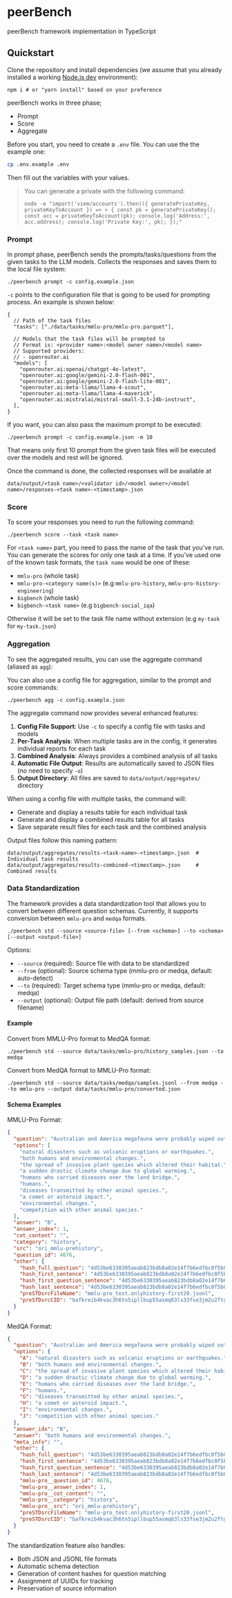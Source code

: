 # peerBench

peerBench framework implementation in TypeScript

## Quickstart

Clone the repository and install dependencies (we assume that you already installed a working [Node.js dev](https://nodejs.org/en) environment):

```shell
npm i # or "yarn install" based on your preference
```

peerBench works in three phase;

- Prompt
- Score
- Aggregate

Before you start, you need to create a `.env` file. You can use the the example one:

```sh
cp .env.example .env
```

Then fill out the variables with your values.

> You can generate a private with the following command:
>
> ```shell
> node -e "import('viem/accounts').then(({ generatePrivateKey, privateKeyToAccount }) => > { const pk = generatePrivateKey(); const acc = privateKeyToAccount(pk); console.log('Address:', acc.address); console.log('Private Key:', pk); });"
> ```

### Prompt

In prompt phase, peerBench sends the prompts/tasks/questions from the given tasks to the LLM models. Collects the responses and saves them to the local file system:

```shell
./peerbench prompt -c config.example.json
```

`-c` points to the configuration file that is going to be used for prompting process. An example is shown below:

```jsonc
{
  // Path of the task files
  "tasks": ["./data/tasks/mmlu-pro/mmlu-pro.parquet"],

  // Models that the task files will be prompted to
  // Format is: <provider name>:<model owner name>/<model name>
  // Supported providers:
  // - openrouter.ai
  "models": [
    "openrouter.ai:openai/chatgpt-4o-latest",
    "openrouter.ai:google/gemini-2.0-flash-001",
    "openrouter.ai:google/gemini-2.0-flash-lite-001",
    "openrouter.ai:meta-llama/llama-4-scout",
    "openrouter.ai:meta-llama/llama-4-maverick",
    "openrouter.ai:mistralai/mistral-small-3.1-24b-instruct",
  ],
}
```

If you want, you can also pass the maximum prompt to be executed:

```shell
./peerbench prompt -c config.example.json -m 10
```

That means only first 10 prompt from the given task files will be executed over the models and rest will be ignored.

Once the command is done, the collected responses will be available at

```
data/output/<task name>/<validator id>/<model owner>/<model name>/responses-<task name>-<timestamp>.json
```

### Score

To score your responses you need to run the following command:

```shell
./peerbench score --task <task name>
```

For `<task name>` part, you need to pass the name of the task that you've run. You can generate the scores for only one task at a time. If you've used one of the known task formats, the `task name` would be one of these:

- `mmlu-pro` (whole task)
- `mmlu-pro-<category name(s)>` (e.g `mmlu-pro-history`, `mmlu-pro-history-engineering`)
- `bigbench` (whole task)
- `bigbench-<task name>` (e.g `bigbench-social_iqa`)

Otherwise it will be set to the task file name without extension (e.g `my-task` for `my-task.json`)

### Aggregation

To see the aggregated results, you can use the aggregate command (aliased as `agg`):

You can also use a config file for aggregation, similar to the prompt and score commands:

```shell
./peerbench agg -c config.example.json
```

The aggregate command now provides several enhanced features:

1. **Config File Support**: Use `-c` to specify a config file with tasks and models
2. **Per-Task Analysis**: When multiple tasks are in the config, it generates individual reports for each task
3. **Combined Analysis**: Always provides a combined analysis of all tasks
4. **Automatic File Output**: Results are automatically saved to JSON files (no need to specify `-o`)
5. **Output Directory**: All files are saved to `data/output/aggregates/` directory

When using a config file with multiple tasks, the command will:

- Generate and display a results table for each individual task
- Generate and display a combined results table for all tasks
- Save separate result files for each task and the combined analysis

Output files follow this naming pattern:

```
data/output/aggregates/results-<task-name>-<timestamp>.json  # Individual task results
data/output/aggregates/results-combined-<timestamp>.json     # Combined results
```

### Data Standardization

The framework provides a data standardization tool that allows you to convert between different question schemas. Currently, it supports conversion between `mmlu-pro` and `medqa` formats.

```shell
./peerbench std --source <source-file> [--from <schema>] --to <schema> [--output <output-file>]
```

Options:

- `--source` (required): Source file with data to be standardized
- `--from` (optional): Source schema type (mmlu-pro or medqa, default: auto-detect)
- `--to` (required): Target schema type (mmlu-pro or medqa, default: medqa)
- `--output` (optional): Output file path (default: derived from source filename)

#### Example

Convert from MMLU-Pro format to MedQA format:

```shell
./peerbench std --source data/tasks/mmlu-pro/history_samples.json --to medqa
```

Convert from MedQA format to MMLU-Pro format:

```shell
./peerbench std --source data/tasks/medqa/samples.jsonl --from medqa --to mmlu-pro --output data/tasks/mmlu-pro/converted.json
```

#### Schema Examples

MMLU-Pro Format:

```json
{
  "question": "Australian and America megafauna were probably wiped out by:",
  "options": [
    "natural disasters such as volcanic eruptions or earthquakes.",
    "both humans and environmental changes.",
    "the spread of invasive plant species which altered their habitat.",
    "a sudden drastic climate change due to global warming.",
    "humans who carried diseases over the land bridge.",
    "humans.",
    "diseases transmitted by other animal species.",
    "a comet or asteroid impact.",
    "environmental changes.",
    "competition with other animal species."
  ],
  "answer": "B",
  "answer_index": 1,
  "cot_content": "",
  "category": "history",
  "src": "ori_mmlu-prehistory",
  "question_id": 4676,
  "other": {
    "hash_full_question": "4d53be6330395aeab823bdb8a02e14f7b6edfbc0f5b0dbe2233f53271c346581",
    "hash_first_sentence": "4d53be6330395aeab823bdb8a02e14f7b6edfbc0f5b0dbe2233f53271c346581",
    "hash_first_question_sentence": "4d53be6330395aeab823bdb8a02e14f7b6edfbc0f5b0dbe2233f53271c346581",
    "hash_last_sentence": "4d53be6330395aeab823bdb8a02e14f7b6edfbc0f5b0dbe2233f53271c346581",
    "preSTDsrcFileName": "mmlu-pro_test.onlyhistory-first20.jsonl",
    "preSTDsrcCID": "bafkreib4kvac3h6tn5ipllbup55asmq63ls33fse3jm2u2ftgfxssywwju"
  }
}
```

MedQA Format:

```json
{
  "question": "Australian and America megafauna were probably wiped out by:",
  "options": {
    "A": "natural disasters such as volcanic eruptions or earthquakes.",
    "B": "both humans and environmental changes.",
    "C": "the spread of invasive plant species which altered their habitat.",
    "D": "a sudden drastic climate change due to global warming.",
    "E": "humans who carried diseases over the land bridge.",
    "F": "humans.",
    "G": "diseases transmitted by other animal species.",
    "H": "a comet or asteroid impact.",
    "I": "environmental changes.",
    "J": "competition with other animal species."
  },
  "answer_idx": "B",
  "answer": "both humans and environmental changes.",
  "meta_info": "",
  "other": {
    "hash_full_question": "4d53be6330395aeab823bdb8a02e14f7b6edfbc0f5b0dbe2233f53271c346581",
    "hash_first_sentence": "4d53be6330395aeab823bdb8a02e14f7b6edfbc0f5b0dbe2233f53271c346581",
    "hash_first_question_sentence": "4d53be6330395aeab823bdb8a02e14f7b6edfbc0f5b0dbe2233f53271c346581",
    "hash_last_sentence": "4d53be6330395aeab823bdb8a02e14f7b6edfbc0f5b0dbe2233f53271c346581",
    "mmlu-pro__question_id": 4676,
    "mmlu-pro__answer_index": 1,
    "mmlu-pro__cot_content": "",
    "mmlu-pro__category": "history",
    "mmlu-pro__src": "ori_mmlu-prehistory",
    "preSTDsrcFileName": "mmlu-pro_test.onlyhistory-first20.jsonl",
    "preSTDsrcCID": "bafkreib4kvac3h6tn5ipllbup55asmq63ls33fse3jm2u2ftgfxssywwju"
  }
}
```

The standardization feature also handles:

- Both JSON and JSONL file formats
- Automatic schema detection
- Generation of content hashes for question matching
- Assignment of UUIDs for tracking
- Preservation of source information
